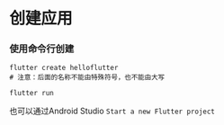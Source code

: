 # 创建应用

### 使用命令行创建

```
flutter create helloflutter
# 注意：后面的名称不能由特殊符号，也不能由大写
```

```
flutter run
```

也可以通过Android Studio `Start a new Flutter project`

